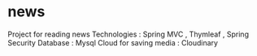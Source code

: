 # news
Project for reading news
Technologies : Spring MVC , Thymleaf , Spring Security
Database : Mysql
Cloud for saving media : Cloudinary
